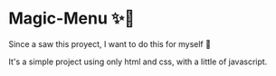 # Magic-Menu ✨🔮

Since a saw this proyect, I want to do this for myself 💪
</br>

It's a simple project using only html and css, with a little of javascript. 
</br>






